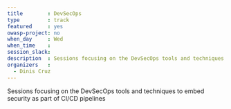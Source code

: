 ```yaml
---
title        : DevSecOps
type         : track
featured     : yes
owasp-project: no
when_day     : Wed
when_time    :
session_slack: 
description  : Sessions focusing on the DevSecOps tools and techniques to embed security as part of CI/CD pipelines
organizers   :
  - Dinis Cruz
---
```

Sessions focusing on the DevSecOps tools and techniques to embed security as part of CI/CD pipelines


